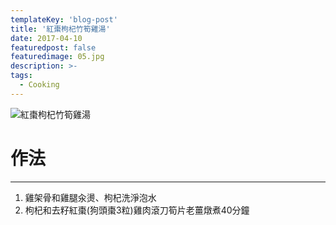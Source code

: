 ```yaml
---
templateKey: 'blog-post'
title: '紅棗枸杞竹筍雞湯'
date: 2017-04-10
featuredpost: false
featuredimage: 05.jpg
description: >-
tags:
  - Cooking
---
```

![紅棗枸杞竹筍雞湯](/05.jpg)

# 作法
___
  
1.  雞架骨和雞腿汆燙、枸杞洗淨泡水
2.  枸杞和去籽紅棗(狗頭棗3粒)雞肉滾刀筍片老薑燉煮40分鐘

